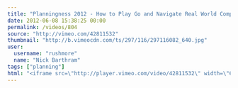 ```yaml
---
title: "Planningness 2012 - How to Play Go and Navigate Real World Complexity"
date: 2012-06-08 15:38:25 00:00
permalink: /videos/804
source: "http://vimeo.com/42811532"
thumbnail: "http://b.vimeocdn.com/ts/297/116/297116082_640.jpg"
user:
  username: "rushmore"
  name: "Nick Barthram"
tags: ["planning"]
html: "<iframe src=\"http://player.vimeo.com/video/42811532\" width=\"640\" height=\"400\" frameborder=\"0\" webkitAllowFullScreen mozallowfullscreen allowFullScreen></iframe>"
---
```


